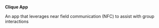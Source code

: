 **Clique App**

An app that leverages near field communication (NFC) to assist with group interactions
